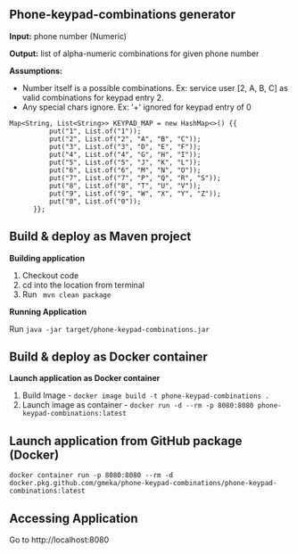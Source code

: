 Phone-keypad-combinations generator
-

**Input:** phone number (Numeric)

**Output:** list of alpha-numeric combinations for given phone number

**Assumptions:**
  - Number itself is a possible combinations. Ex: service user [2, A, B, C] as valid combinations for keypad entry 2.
  - Any special chars ignore. Ex: '+' ignored for keypad entry of 0
  
  ``` 
Map<String, List<String>> KEYPAD_MAP = new HashMap<>() {{
            put("1", List.of("1"));
            put("2", List.of("2", "A", "B", "C"));
            put("3", List.of("3", "D", "E", "F"));
            put("4", List.of("4", "G", "H", "I"));
            put("5", List.of("5", "J", "K", "L"));
            put("6", List.of("6", "M", "N", "O"));
            put("7", List.of("7", "P", "Q", "R", "S"));
            put("8", List.of("8", "T", "U", "V"));
            put("9", List.of("9", "W", "X", "Y", "Z"));
            put("0", List.of("0"));
        }};
```

Build & deploy as Maven project
-
**Building application**

1. Checkout code 
2. cd into the location from terminal
3. Run
 ` mvn clean package`
 
 **Running Application**
 
 Run `java -jar target/phone-keypad-combinations.jar`
 
 Build & deploy as Docker container
 -
 **Launch application as Docker container**
 1. Build Image - `docker image build -t phone-keypad-combinations .`
 2. Launch image as container - `docker run -d --rm -p 8080:8080 phone-keypad-combinations:latest`
 
 Launch application from GitHub package (Docker)
 -
 ```docker container run -p 8080:8080 --rm -d docker.pkg.github.com/gmeka/phone-keypad-combinations/phone-keypad-combinations:latest```
 
 **Accessing Application**
  -
  Go to http://localhost:8080